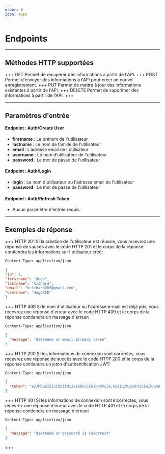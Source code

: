 ```yaml
---
order: 0
icon: apps
---
```


# Endpoints

---

## Méthodes HTTP supportées

+++ GET
Permet de récupérer des informations à partir de l'API.
+++ POST
Permet d'envoyer des informations à l'API pour créer un nouvel enregistrement.
+++ PUT
Permet de mettre à jour des informations existantes à partir de l'API.
+++ DELETE
Permet de supprimer des informations à partir de l'API.
+++

---

## Paramètres d'entrée

#### Endpoint : Auth/Create User
- **firstname** : Le prénom de l'utilisateur
- **lastname** : Le nom de famille de l'utilisateur
- **email** : L'adresse email de l'utilisateur
- **username** : Le nom d'utilisateur de l'utilisateur
- **password** : Le mot de passe de l'utilisateur

#### Endpoint : Auth/Login
- **login** : Le nom d'utilisateur ou l'adresse email de l'utilisateur
- **password** : Le mot de passe de l'utilisateur

#### Endpoint : Auth/Refresh Token
- Aucun paramètre d'entrée requis.

---

## Exemples de réponse

+++ HTTP 201
Si la création de l'utilisateur est réussie, vous recevrez une réponse de succès avec le code HTTP 201 et le corps de la réponse contiendra les informations sur l'utilisateur créé:
```HTTP/1.1 201 Created
Content-Type: application/json
```
```json
{
"id": 1,
"firstname": "Hugo",
"lastname": "Richard",
"email": "hrichard206@gmail.com",
"username": "HugoRCD"
}
```
+++ HTTP 409
Si le nom d'utilisateur ou l'adresse e-mail est déjà pris, vous recevrez une réponse d'erreur avec le code HTTP 409 et le corps de la réponse contiendra un message d'erreur:
```HTTP/1.1 409 Conflict
Content-Type: application/json
```
```json
{
  "message": "Username or email already taken"
}
```
+++ HTTP 200
Si les informations de connexion sont correctes, vous recevrez une réponse de succès avec le code HTTP 200 et le corps de la réponse contiendra un jeton d'authentification JWT:
```HTTP/1.1 200 OK
Content-Type: application/json
```
```json
{
  "token": "eyJhbGciOiJIUzI1NiIsInR5cCI6IkpXVCJ9.eyJ1c2VybmFtZSI6IkpvaG4iLCJpYXQiOjE1MTYyMzkwMjJ9.SflKxwRJSMeKKF2QT4fwpMeJf36POk6yJV_adQssw5c"
}
```
+++ HTTP 401
Si les informations de connexion sont incorrectes, vous recevrez une réponse d'erreur avec le code HTTP 401 et le corps de la réponse contiendra un message d'erreur:
```HTTP/1.1 401 Unauthorized
Content-Type: application/json
```
```json
{
  "message": "Username or password is incorrect"
}
```
+++